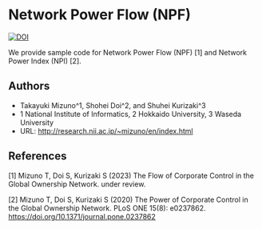 # Network Power Flow (NPF)
[![DOI](https://zenodo.org/badge/659699805.svg)](https://zenodo.org/badge/latestdoi/659699805)

We provide sample code for Network Power Flow (NPF) [1] and Network Power Index (NPI) [2].

## Authors
* Takayuki Mizuno^1, Shohei Doi^2, and Shuhei Kurizaki^3
* 1 National Institute of Informatics, 2 Hokkaido University, 3 Waseda University
* URL: http://research.nii.ac.jp/~mizuno/en/index.html

## References
[1] Mizuno T, Doi S, Kurizaki S (2023) The Flow of Corporate Control in the Global Ownership Network. under review.

[2] Mizuno T, Doi S, Kurizaki S (2020) The Power of Corporate Control in the Global Ownership Network. PLoS ONE 15(8): e0237862. https://doi.org/10.1371/journal.pone.0237862
